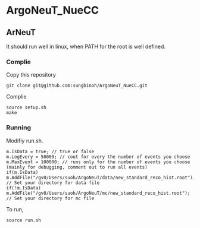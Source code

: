 # ArgoNeuT_NueCC

## ArNeuT

It should run well in linux, when PATH for the root is well defined.


### Complie

Copy this repository

```
git clone git@github.com:sungbinoh/ArgoNeuT_NueCC.git
```

Complie

```
source setup.sh
make
```

### Running
Modifiy run.sh. 
```
m.IsData = true; // true or false
m.LogEvery = 50000; // cout for every the number of events you choose
m.MaxEvent = 100000; // runs only for the number of events you choose (mainly for debugging, comment out to run all events)
if(m.IsData) m.AddFile("/gv0/Users/suoh/ArgoNeuT/data/new_standard_reco_hist.root"); // Set your directory for data file
if(!m.IsData) m.AddFile("/gv0/Users/suoh/ArgoNeuT/mc/new_standard_reco_hist.root"); // Set your directory for mc file
```

To run,
```
source run.sh
```